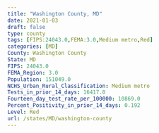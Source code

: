 ```yaml
---
title: "Washington County, MD"
date: 2021-01-03
draft: false
type: county
tags: [FIPS:24043.0,FEMA:3.0,Medium metro,Red]
categories: [MD]
County: Washington County
State: MD
FIPS: 24043.0
FEMA_Region: 3.0
Population: 151049.0
NCHS_Urban_Rural_Classification: Medium metro
Tests_in_prior_14_days: 16417.0
Fourteen_day_test_rate_per_100000: 10869.0
Percent_Positivity_in_prior_14_days: 0.192
Level: Red
url: /states/MD/washington-county
---
```



